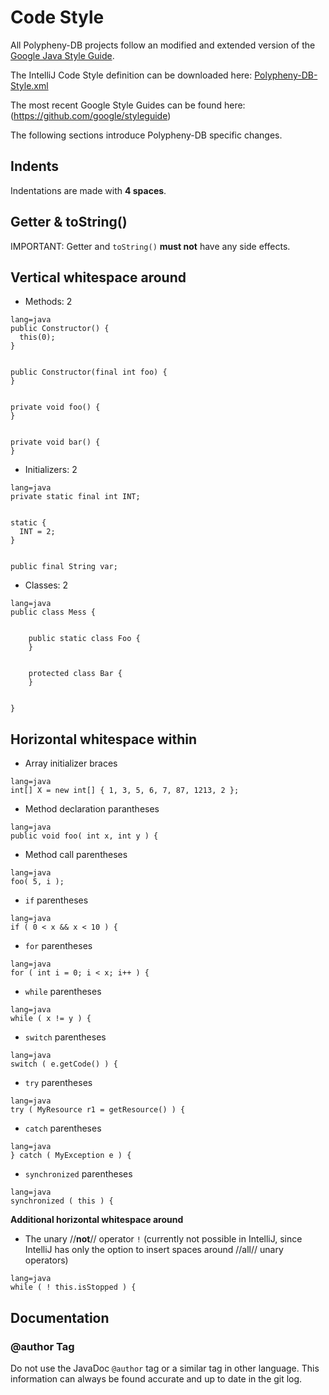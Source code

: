 # Code Style
All Polypheny-DB projects follow an modified and extended version of the [Google Java Style Guide](https://google.github.io/styleguide/javaguide.html).

The IntelliJ Code Style definition can be downloaded here: 
[Polypheny-DB-Style.xml](Polypheny-DB-Style.xml)


The most recent Google Style Guides can be found here: (https://github.com/google/styleguide)

The following sections introduce Polypheny-DB specific changes.


## Indents 
Indentations are made with **4 spaces**.


## Getter & toString()
IMPORTANT: Getter and `toString()` **must not** have any side effects.


## Vertical whitespace around
  * Methods: 2
```
lang=java
public Constructor() {
  this(0);
}


public Constructor(final int foo) {
}


private void foo() {
}


private void bar() {
}
```
  * Initializers: 2
```
lang=java
private static final int INT;


static {
  INT = 2;
}


public final String var;
```
  * Classes: 2
```
lang=java
public class Mess {


    public static class Foo {
    }


    protected class Bar {
    }


}
```


## Horizontal whitespace within
  * Array initializer braces 
```
lang=java
int[] X = new int[] { 1, 3, 5, 6, 7, 87, 1213, 2 };
```
  * Method declaration parantheses
```
lang=java
public void foo( int x, int y ) {
```
  * Method call parentheses
```
lang=java
foo( 5, i );
```
  * `if` parentheses 
``` 
lang=java
if ( 0 < x && x < 10 ) {
```
  * `for` parentheses
```
lang=java
for ( int i = 0; i < x; i++ ) {
```
  * `while` parentheses
```
lang=java
while ( x != y ) {
```
  * `switch` parentheses
```
lang=java
switch ( e.getCode() ) {
```
  * `try` parentheses
```
lang=java
try ( MyResource r1 = getResource() ) {
```
  * `catch` parentheses
```
lang=java
} catch ( MyException e ) {
```
  * `synchronized` parentheses
```
lang=java
synchronized ( this ) {
```
**Additional horizontal whitespace around**
  * The unary //**not**// operator `!` (currently not possible in IntelliJ, since IntelliJ has only the option to insert spaces around //all// unary operators)
```
lang=java
while ( ! this.isStopped ) {
```


## Documentation

### @author Tag
Do not use the JavaDoc `@author` tag or a similar tag in other language. This information can always be found accurate and up to date in the git log.

